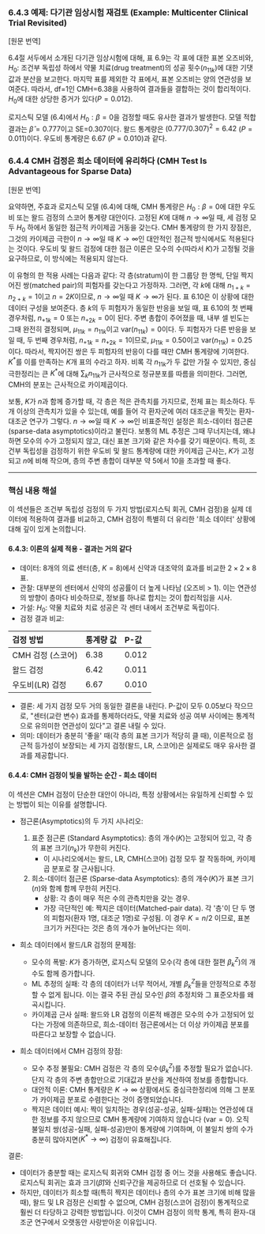### 6.4.3 예제: 다기관 임상시험 재검토 (Example: Multicenter Clinical Trial Revisited)

[원문 번역]

6.4절 서두에서 소개된 다기관 임상시험에 대해, 표 6.9는 각 표에 대한 표본 오즈비와, $H_0$: 조건부 독립성 하에서 약물 치료(drug treatment)의 성공 횟수($n_{11k}$)에 대한 기댓값과 분산을 보고한다. 마지막 표를 제외한 각 표에서, 표본 오즈비는 양의 연관성을 보여준다. 따라서, df=1인 CMH=6.38을 사용하여 결과들을 결합하는 것이 합리적이다. $H_0$에 대한 상당한 증거가 있다($P=0.012$).

로지스틱 모델 (6.4)에서 $H_0: \beta=0$을 검정할 때도 유사한 결과가 발생한다. 모델 적합 결과는 $\hat{\beta}=0.777$이고 SE=0.307이다. 왈드 통계량은 $(0.777/0.307)^2 = 6.42$ ($P=0.011$)이다. 우도비 통계량은 6.67 ($P=0.010$)과 같다.

### 6.4.4 CMH 검정은 희소 데이터에 유리하다 (CMH Test Is Advantageous for Sparse Data)

[원문 번역]

요약하면, 주효과 로지스틱 모델 (6.4)에 대해, CMH 통계량은 $H_0: \beta=0$에 대한 우도비 또는 왈드 검정의 스코어 통계량 대안이다. 고정된 $K$에 대해 $n \to \infty$일 때, 세 검정 모두 $H_0$ 하에서 동일한 점근적 카이제곱 거동을 갖는다. CMH 통계량의 한 가지 장점은, 그것의 카이제곱 극한이 $n \to \infty$일 때 $K \to \infty$인 대안적인 점근적 방식에서도 적용된다는 것이다. 우도비 및 왈드 검정에 대한 점근 이론은 모수의 수(따라서 $K$)가 고정될 것을 요구하므로, 이 방식에는 적용되지 않는다.

이 유형의 한 적용 사례는 다음과 같다: 각 층(stratum)이 한 그룹당 한 명씩, 단일 짝지어진 쌍(matched pair)의 피험자를 갖는다고 가정하자. 그러면, 각 $k$에 대해 $n_{1+k}=n_{2+k}=1$이고 $n=2K$이므로, $n \to \infty$일 때 $K \to \infty$가 된다. 표 6.10은 이 상황에 대한 데이터 구성을 보여준다. 층 $k$의 두 피험자가 동일한 반응을 보일 때, 표 6.10의 첫 번째 경우처럼, $n_{+1k}=0$ 또는 $n_{+2k}=0$이 된다. 주변 총합이 주어졌을 때, 내부 셀 빈도는 그때 완전히 결정되며, $\mu_{11k}=n_{11k}$이고 $\text{var}(n_{11k})=0$이다. 두 피험자가 다른 반응을 보일 때, 두 번째 경우처럼, $n_{+1k}=n_{+2k}=1$이므로, $\mu_{11k}=0.50$이고 $\text{var}(n_{11k})=0.25$이다. 따라서, 짝지어진 쌍은 두 피험자의 반응이 다를 때만 CMH 통계량에 기여한다. $K^*$를 이를 만족하는 $K$개 표의 수라고 하자. 비록 각 $n_{11k}$가 두 값만 가질 수 있지만, 중심극한정리는 큰 $K^*$에 대해 $\sum_k n_{11k}$가 근사적으로 정규분포를 따름을 의미한다. 그러면, CMH의 분포는 근사적으로 카이제곱이다.

보통, $K$가 $n$과 함께 증가할 때, 각 층은 적은 관측치를 가지므로, 전체 표는 희소하다. 두 개 이상의 관측치가 있을 수 있는데, 예를 들어 각 환자군에 여러 대조군을 짝짓는 환자-대조군 연구가 그렇다. $n \to \infty$일 때 $K \to \infty$인 비표준적인 설정은 희소-데이터 점근론(sparse-data asymptotics)이라고 불린다. 보통의 ML 추정은 그때 무너지는데, 왜냐하면 모수의 수가 고정되지 않고, 대신 표본 크기와 같은 차수를 갖기 때문이다. 특히, 조건부 독립성을 검정하기 위한 우도비 및 왈드 통계량에 대한 카이제곱 근사는, $K$가 고정되고 $n$에 비해 작으며, 층의 주변 총합이 대부분 약 5에서 10을 초과할 때 좋다.

---

### 핵심 내용 해설

이 섹션들은 조건부 독립성 검정의 두 가지 방법(로지스틱 회귀, CMH 검정)을 실제 데이터에 적용하여 결과를 비교하고, CMH 검정이 특별히 더 유리한 '희소 데이터' 상황에 대해 깊이 있게 논의합니다.

#### 6.4.3: 이론의 실제 적용 - 결과는 거의 같다

*   데이터: 8개의 의료 센터(층, $K=8$)에서 신약과 대조약의 효과를 비교한 $2 \times 2 \times 8$ 표.
*   관찰: 대부분의 센터에서 신약의 성공률이 더 높게 나타남 (오즈비 > 1). 이는 연관성의 방향이 층마다 비슷하므로, 정보를 하나로 합치는 것이 합리적임을 시사.
*   가설: $H_0$: 약물 치료와 치료 성공은 각 센터 내에서 조건부로 독립이다.
*   검정 결과 비교:

| 검정 방법 | 통계량 값 | P-값 |
| :--- | :--- | :--- |
| CMH 검정 (스코어) | 6.38 | 0.012 |
| 왈드 검정 | 6.42 | 0.011 |
| 우도비(LR) 검정 | 6.67 | 0.010 |

*   결론: 세 가지 검정 모두 거의 동일한 결론을 내린다. P-값이 모두 0.05보다 작으므로, "센터(교란 변수) 효과를 통제하더라도, 약물 치료와 성공 여부 사이에는 통계적으로 유의미한 연관성이 있다"고 결론 내릴 수 있다.
*   의미: 데이터가 충분히 '좋을' 때(각 층의 표본 크기가 적당히 클 때), 이론적으로 점근적 등가성이 보장되는 세 가지 검정(왈드, LR, 스코어)은 실제로도 매우 유사한 결과를 제공합니다.

#### 6.4.4: CMH 검정이 빛을 발하는 순간 - 희소 데이터

이 섹션은 CMH 검정이 단순한 대안이 아니라, 특정 상황에서는 유일하게 신뢰할 수 있는 방법이 되는 이유를 설명합니다.

*   점근론(Asymptotics)의 두 가지 시나리오:
    1.  표준 점근론 (Standard Asymptotics): 층의 개수($K$)는 고정되어 있고, 각 층의 표본 크기($n_k$)가 무한히 커진다.
        *   이 시나리오에서는 왈드, LR, CMH(스코어) 검정 모두 잘 작동하며, 카이제곱 분포로 잘 근사됩니다.
    2.  희소-데이터 점근론 (Sparse-data Asymptotics): 층의 개수($K$)가 표본 크기($n$)와 함께 함께 무한히 커진다.
        *   상황: 각 층이 매우 적은 수의 관측치만을 갖는 경우.
        *   가장 극단적인 예: 짝지은 데이터(Matched-pair data). 각 '층'이 단 두 명의 피험자(환자 1명, 대조군 1명)로 구성됨. 이 경우 $K=n/2$ 이므로, 표본 크기가 커진다는 것은 층의 개수가 늘어난다는 의미.

*   희소 데이터에서 왈드/LR 검정의 문제점:
    *   모수의 폭발: $K$가 증가하면, 로지스틱 모델의 모수(각 층에 대한 절편 $\beta_k^Z$)의 개수도 함께 증가합니다.
    *   ML 추정의 실패: 각 층의 데이터가 너무 적어서, 개별 $\beta_k^Z$들을 안정적으로 추정할 수 없게 됩니다. 이는 결국 주된 관심 모수인 $\beta$의 추정치와 그 표준오차를 왜곡시킵니다.
    *   카이제곱 근사 실패: 왈드와 LR 검정의 이론적 배경은 모수의 수가 고정되어 있다는 가정에 의존하므로, 희소-데이터 점근론에서는 더 이상 카이제곱 분포를 따른다고 보장할 수 없습니다.

*   희소 데이터에서 CMH 검정의 장점:
    *   모수 추정 불필요: CMH 검정은 각 층의 모수($\beta_k^Z$)를 추정할 필요가 없습니다. 단지 각 층의 주변 총합만으로 기대값과 분산을 계산하여 정보를 종합합니다.
    *   대안적 이론: CMH 통계량은 $K \to \infty$ 상황에서도 중심극한정리에 의해 그 분포가 카이제곱 분포로 수렴한다는 것이 증명되었습니다.
    *   짝지은 데이터 예시: 짝이 일치하는 경우(성공-성공, 실패-실패)는 연관성에 대한 정보를 주지 않으므로 CMH 통계량에 기여하지 않습니다 ($\text{var}=0$). 오직 불일치 쌍(성공-실패, 실패-성공)만이 통계량에 기여하며, 이 불일치 쌍의 수가 충분히 많아지면($K^* \to \infty$) 검정이 유효해집니다.

결론:
*   데이터가 충분할 때는 로지스틱 회귀와 CMH 검정 중 어느 것을 사용해도 좋습니다. 로지스틱 회귀는 효과 크기($\hat{\beta}$)와 신뢰구간을 제공하므로 더 선호될 수 있습니다.
*   하지만, 데이터가 희소할 때(특히 짝지은 데이터나 층의 수가 표본 크기에 비해 많을 때), 왈드 및 LR 검정은 신뢰할 수 없으며, CMH 검정(스코어 검정)이 통계적으로 훨씬 더 타당하고 강력한 방법입니다. 이것이 CMH 검정이 의학 통계, 특히 환자-대조군 연구에서 오랫동안 사랑받아온 이유입니다.
